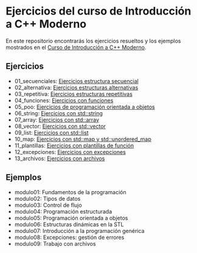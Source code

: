# Ejercicios del curso de Introducción a C++ Moderno

En este repositorio encontrarás los ejercicios resueltos y los ejemplos mostrados en el [Curso de Introducción a C++ Moderno](https://github.com/josedom24/curso_cpp_moderno).

## Ejercicios

* 01_secuenciales: [Ejercicios estructura secuencial](https://github.com/josedom24/curso_cpp_moderno/blob/main/contenido/modulo02/secuencial.md)
* 02_alternativa: [Ejercicios estructuras alternativas](https://github.com/josedom24/curso_cpp_moderno/blob/main/contenido/modulo03/alternativa.md)
* 03_repetitiva: [Ejercicios estructuras repetitivas](https://github.com/josedom24/curso_cpp_moderno/blob/main/contenido/modulo03/repetitiva.md)
* 04_funciones: [Ejercicios con funciones](https://github.com/josedom24/curso_cpp_moderno/blob/main/contenido/modulo04/ejercicios.md)
* 05_poo: [Ejercicios de programación orientada a objetos](https://github.com/josedom24/curso_cpp_moderno/blob/main/contenido/modulo05/ejercicios.md)
* 06_string: [Ejercicios con std::string](https://github.com/josedom24/curso_cpp_moderno/blob/main/contenido/modulo06/ejercicios_string.md)
* 07_array: [Ejercicios con std::array](https://github.com/josedom24/curso_cpp_moderno/blob/main/contenido/modulo06/ejercicios_array.md)
* 08_vector: [Ejercicios con std::vector](https://github.com/josedom24/curso_cpp_moderno/blob/main/contenido/modulo06/ejercicios_vector.md)
* 09_list: [Ejercicios con std::list](https://github.com/josedom24/curso_cpp_moderno/blob/main/contenido/modulo06/ejercicios_list.md)
* 10_map: [Ejercicios con std::map y std::unordered_map](https://github.com/josedom24/curso_cpp_moderno/blob/main/contenido/modulo06/ejercicios_map.md)
* 11_plantillas: [Ejercicios con plantillas de función](https://github.com/josedom24/curso_cpp_moderno/blob/main/contenido/modulo07/ejercicios.md)
* 12_excepciones: [Ejercicios con excepciones](https://github.com/josedom24/curso_cpp_moderno/blob/main/contenido/modulo08/ejercicios.md)
* 13_archivos: [Ejercicios con archivos](https://github.com/josedom24/curso_cpp_moderno/blob/main/contenido/modulo09/ejercicios.md)

## Ejemplos

* modulo01: Fundamentos de la programación
* modulo02: Tipos de datos
* modulo03: Control de flujo
* modulo04: Programación estructurada
* modulo05: Programación orientada a objetos
* modulo06: Estructuras dinámicas en la STL
* modulo07: Introducción a la programación genérica
* modulo08: Excepciones: gestión de errores
* modulo09: Trabajo con archivos

